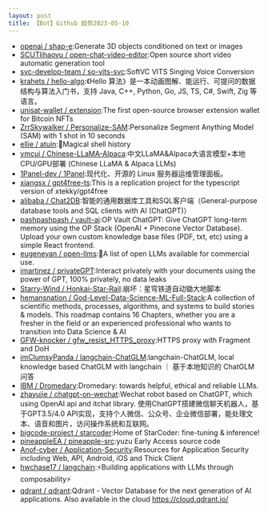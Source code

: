 ```yaml
---
layout: post
title: 【Bot】Github 趋势2023-05-10
---
```


* [openai / shap-e](https://github.com/openai/shap-e):Generate 3D objects conditioned on text or images
* [SCUTlihaoyu / open-chat-video-editor](https://github.com/SCUTlihaoyu/open-chat-video-editor):Open source short video automatic generation tool
* [svc-develop-team / so-vits-svc](https://github.com/svc-develop-team/so-vits-svc):SoftVC VITS Singing Voice Conversion
* [krahets / hello-algo](https://github.com/krahets/hello-algo):《Hello 算法》是一本动画图解、能运行、可提问的数据结构与算法入门书，支持 Java, C++, Python, Go, JS, TS, C#, Swift, Zig 等语言。
* [unisat-wallet / extension](https://github.com/unisat-wallet/extension):The first open-source browser extension wallet for Bitcoin NFTs
* [ZrrSkywalker / Personalize-SAM](https://github.com/ZrrSkywalker/Personalize-SAM):Personalize Segment Anything Model (SAM) with 1 shot in 10 seconds
* [ellie / atuin](https://github.com/ellie/atuin):🐢Magical shell history
* [ymcui / Chinese-LLaMA-Alpaca](https://github.com/ymcui/Chinese-LLaMA-Alpaca):中文LLaMA&Alpaca大语言模型+本地CPU/GPU部署 (Chinese LLaMA & Alpaca LLMs)
* [1Panel-dev / 1Panel](https://github.com/1Panel-dev/1Panel):现代化、开源的 Linux 服务器运维管理面板。
* [xiangsx / gpt4free-ts](https://github.com/xiangsx/gpt4free-ts):This is a replication project for the typescript version of xtekky/gpt4free
* [alibaba / Chat2DB](https://github.com/alibaba/Chat2DB):智能的通用数据库工具和SQL客户端（General-purpose database tools and SQL clients with AI (ChatGPT)）
* [pashpashpash / vault-ai](https://github.com/pashpashpash/vault-ai):OP Vault ChatGPT: Give ChatGPT long-term memory using the OP Stack (OpenAI + Pinecone Vector Database). Upload your own custom knowledge base files (PDF, txt, etc) using a simple React frontend.
* [eugeneyan / open-llms](https://github.com/eugeneyan/open-llms):🤖A list of open LLMs available for commercial use.
* [imartinez / privateGPT](https://github.com/imartinez/privateGPT):Interact privately with your documents using the power of GPT, 100% privately, no data leaks
* [Starry-Wind / Honkai-Star-Rail](https://github.com/Starry-Wind/Honkai-Star-Rail):崩坏：星穹铁道自动锄大地脚本
* [hemansnation / God-Level-Data-Science-ML-Full-Stack](https://github.com/hemansnation/God-Level-Data-Science-ML-Full-Stack):A collection of scientific methods, processes, algorithms, and systems to build stories & models. This roadmap contains 16 Chapters, whether you are a fresher in the field or an experienced professional who wants to transition into Data Science & AI
* [GFW-knocker / gfw_resist_HTTPS_proxy](https://github.com/GFW-knocker/gfw_resist_HTTPS_proxy):HTTPS proxy with Fragment and DoH
* [imClumsyPanda / langchain-ChatGLM](https://github.com/imClumsyPanda/langchain-ChatGLM):langchain-ChatGLM, local knowledge based ChatGLM with langchain ｜ 基于本地知识的 ChatGLM 问答
* [IBM / Dromedary](https://github.com/IBM/Dromedary):Dromedary: towards helpful, ethical and reliable LLMs.
* [zhayujie / chatgpt-on-wechat](https://github.com/zhayujie/chatgpt-on-wechat):Wechat robot based on ChatGPT, which using OpenAI api and itchat library. 使用ChatGPT搭建微信聊天机器人，基于GPT3.5/4.0 API实现，支持个人微信、公众号、企业微信部署，能处理文本、语音和图片，访问操作系统和互联网。
* [bigcode-project / starcoder](https://github.com/bigcode-project/starcoder):Home of StarCoder: fine-tuning & inference!
* [pineappleEA / pineapple-src](https://github.com/pineappleEA/pineapple-src):yuzu Early Access source code
* [Anof-cyber / Application-Security](https://github.com/Anof-cyber/Application-Security):Resources for Application Security including Web, API, Android, iOS and Thick Client
* [hwchase17 / langchain](https://github.com/hwchase17/langchain):⚡Building applications with LLMs through composability⚡
* [qdrant / qdrant](https://github.com/qdrant/qdrant):Qdrant - Vector Database for the next generation of AI applications. Also available in the cloud https://cloud.qdrant.io/
